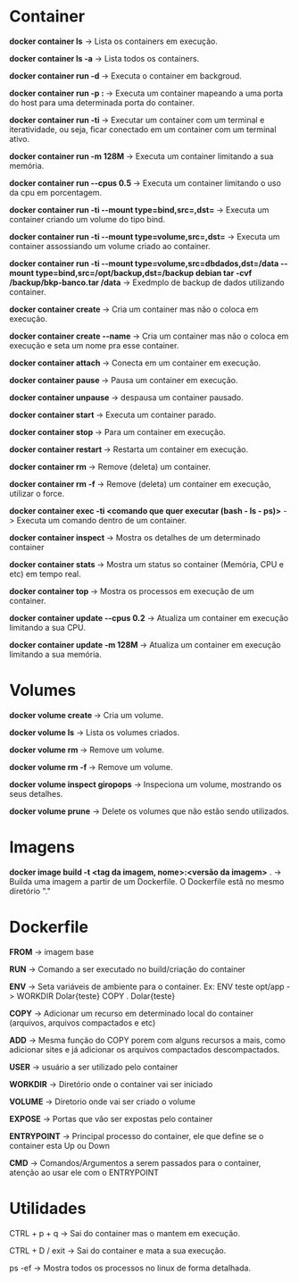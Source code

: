 # Container

**docker container ls** -> Lista os containers em execução.

**docker container ls -a** -> Lista todos os containers.

**docker container run -d <nome da imagem>** -> Executa o container em backgroud.

**docker container run -p <porta do host>:<porta do container> <nome da imagem>** -> Executa um container mapeando a uma porta do host para uma determinada porta do container.

**docker container run -ti <nome da imagem>** -> Executar um container com um terminal e iteratividade, ou seja, ficar conectado em um container com um terminal ativo.

**docker container run -m 128M <nome da imagem>** -> Executa um container limitando a sua memória.

**docker container run --cpus 0.5 <nome da imagem>** -> Executa um container limitando o uso da cpu em porcentagem.

**docker container run -ti --mount type=bind,src=<caminho do diretorio existente no host>,dst=<caminho do diretorio no container> <nome da imagem>** -> Executa um container criando um volume do tipo bind.

**docker container run -ti --mount type=volume,src=<nome do volume>,dst=<caminho do diretorio no container> <nome da imagem>** -> Executa um container assossiando um volume criado ao container.

**docker container run -ti --mount type=volume,src=dbdados,dst=/data --mount type=bind,src=/opt/backup,dst=/backup debian tar -cvf /backup/bkp-banco.tar /data** -> Exedmplo de backup de dados utilizando container.

**docker container create <nome da imagem>** -> Cria um container mas não o coloca em execução.

**docker container create --name <nome do container> <nome da imagem>** -> Cria um container mas não o coloca em execução e seta um nome pra esse container.

**docker container attach <id do container>** -> Conecta em um container em execução.

**docker container pause <id do container>** -> Pausa um container em execução.

**docker container unpause <id do container>** -> despausa um container pausado.

**docker container start <id do container>** -> Executa um container parado.

**docker container stop <id do container>** -> Para um container em execução.

**docker container restart <id do container>** -> Restarta um container em execução.

**docker container rm <id do container>** -> Remove (deleta) um container.

**docker container rm -f <id do container>** -> Remove (deleta) um container em execução, utilizar o force.

**docker container exec -ti <id do container> <comando que quer executar (bash - ls - ps)>** -> Executa um comando dentro de um container.

**docker container inspect <id do container>** -> Mostra os detalhes de um determinado container

**docker container stats <id do container>** -> Mostra um status so container (Memória, CPU e etc) em tempo real.

**docker container top <id do container>** -> Mostra os processos em execução de um container.

**docker container update --cpus 0.2** -> Atualiza um container em execução limitando a sua CPU.

**docker container update -m 128M <nome da imagem>** ->  Atualiza um container em execução limitando a sua memória.

# Volumes

**docker volume create <nome do volume>** -> Cria um volume.

**docker volume ls** -> Lista os volumes criados.

**docker volume rm <nome do volume>** -> Remove um volume.

**docker volume rm -f <nome do volume>** -> Remove um volume.

**docker volume inspect giropops** -> Inspeciona um volume, mostrando os seus detalhes.

**docker volume prune** -> Delete os volumes que não estão sendo utilizados.

# Imagens

**docker image build -t <tag da imagem, nome>:<versão da imagem>** . -> Builda uma imagem a partir de um Dockerfile. O Dockerfile estã no mesmo diretório "."

# Dockerfile

**FROM** -> imagem base

**RUN** -> Comando a ser executado no build/criação do container

**ENV** -> Seta variáveis de ambiente para o container. Ex: ENV teste opt/app -> WORKDIR Dolar{teste} COPY . Dolar{teste}

**COPY** -> Adicionar um recurso em determinado local do container (arquivos, arquivos compactados e etc)

**ADD** -> Mesma função do COPY porem com alguns recursos a mais, como adicionar sites e já adicionar os arquivos compactados descompactados.

**USER** -> usuário a ser utilizado pelo container

**WORKDIR** -> Diretório onde o container vai ser iniciado

**VOLUME** -> Diretorio onde vai ser criado o volume

**EXPOSE** -> Portas que vão ser expostas pelo container

**ENTRYPOINT** -> Principal processo do container, ele que define se o container esta Up ou Down

**CMD** -> Comandos/Argumentos a serem passados para o container, atenção ao usar ele com o ENTRYPOINT

# Utilidades

CTRL + p + q -> Sai do container mas o mantem em execução.

CTRL + D / exit -> Sai do container e mata a sua execução.

ps -ef -> Mostra todos os processos no linux de forma detalhada.